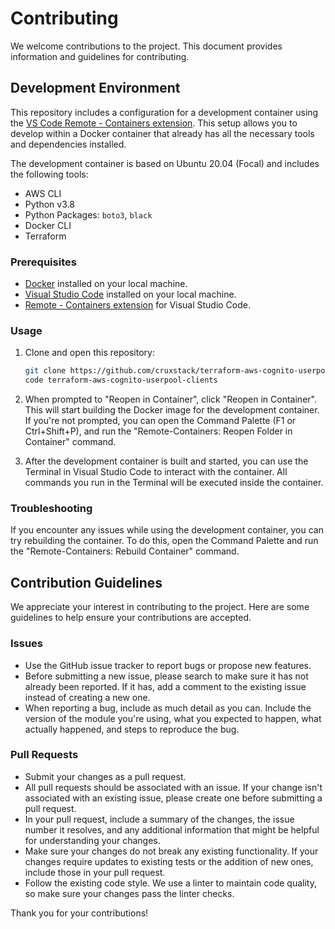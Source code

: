 # Contributing

We welcome contributions to the project. This document provides information and
guidelines for contributing.

## Development Environment

This repository includes a configuration for a development container using the
[VS Code Remote - Containers extension](https://code.visualstudio.com/docs/remote/containers).
This setup allows you to develop within a Docker container that already has all
the necessary tools and dependencies installed.

The development container is based on Ubuntu 20.04 (Focal) and includes the
following tools:

- AWS CLI
- Python v3.8
- Python Packages: `boto3`, `black`
- Docker CLI
- Terraform

### Prerequisites

- [Docker](https://www.docker.com/products/docker-desktop) installed on your
  local machine.
- [Visual Studio Code](https://code.visualstudio.com/) installed on your
  local machine.
- [Remote - Containers extension](https://marketplace.visualstudio.com/items?itemName=ms-vscode-remote.remote-containers)
  for Visual Studio Code.

### Usage

1. Clone and open this repository:

    ```bash
    git clone https://github.com/cruxstack/terraform-aws-cognito-userpool-clients.git
    code terraform-aws-cognito-userpool-clients
    ```

2. When prompted to "Reopen in Container", click "Reopen in Container". This
   will start building the Docker image for the development container. If you're
   not prompted, you can open the Command Palette (F1 or Ctrl+Shift+P), and run
   the "Remote-Containers: Reopen Folder in Container" command.

3. After the development container is built and started, you can use the
   Terminal in Visual Studio Code to interact with the container. All commands
  you run in the Terminal will be executed inside the container.

### Troubleshooting

If you encounter any issues while using the development container, you can try
rebuilding the container. To do this, open the Command Palette and run the
"Remote-Containers: Rebuild Container" command.

## Contribution Guidelines

We appreciate your interest in contributing to the project. Here are some
guidelines to help ensure your contributions are accepted.

### Issues

- Use the GitHub issue tracker to report bugs or propose new features.
- Before submitting a new issue, please search to make sure it has not already
  been reported. If it has, add a comment to the existing issue instead of
  creating a new one.
- When reporting a bug, include as much detail as you can. Include the version
  of the module you're using, what you expected to happen, what actually
  happened, and steps to reproduce the bug.

### Pull Requests

- Submit your changes as a pull request.
- All pull requests should be associated with an issue. If your change isn't
  associated with an existing issue, please create one before submitting a pull
  request.
- In your pull request, include a summary of the changes, the issue number it
  resolves, and any additional information that might be helpful for
  understanding your changes.
- Make sure your changes do not break any existing functionality. If your
  changes require updates to existing tests or the addition of new ones, include
  those in your pull request.
- Follow the existing code style. We use a linter to maintain code quality, so
  make sure your changes pass the linter checks.

Thank you for your contributions!
